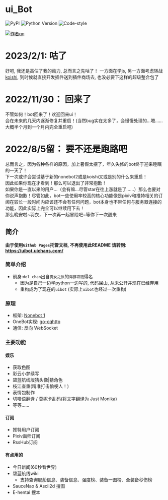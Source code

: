 # ui_Bot

![PyPI](https://img.shields.io/badge/PyPI-1.8.2-blue?logo=#3775A9)
![Python Version](https://img.shields.io/badge/python-3.9-brightgreen)
![Code-style](https://img.shields.io/badge/Codestyle-black-black)

[![作者qq](https://img.shields.io/badge/作者qq-839778960-orange.svg?style=flat&logo=Tencent-QQ)](https://qm.qq.com/cgi-bin/qm/qr?k=WKBxF1bEZ2ghsbmW2dCx9DWtzOp7Oq94&noverify=0)

# 2023/2/1: 咕了
好吧, 我还是高估了我的动力, 总而言之先咕了！
一方面在学js, 另一方面考虑转战[koishi](https://github.com/koishijs/koishi), 到时候就直接开发插件送到插件商场去, 也没必要下这样的超级整合包了

# 2022/11/30： 回来了
不管如何！bot回来了！欢迎回来ui！  
会在未来的几天内逐渐修复并重启！(当然bug实在太多了，会慢慢处理的…嗯……大概半个月到一个月内完全重启吧)

# 2022/8/5留： 要不还是跑路吧
总而言之，因为各种各样的原因，加上暑假太摆了，年久失修的bot终于迎来睡眠的一天了！  
下一次或许会尝试基于新的nonebot2或是koishi又或是别的什么来重启！  
因此如果你现在才看到！那么可以退出了非常抱歉！  
如果你是一直以来的用户…（会有嘛…尽管star在往上涨就是了……）那么也要对你说声抱歉！尽管如此，bot一些使用率较高的核心功能像是pixiv和推特相关的订阅在较长一段时间内应该还不会有任何问题，bot本身也不带任何与服务器连接的功能，因此实际上完全可以继续用下去！  
那么晚安啦~羽衣，下一次再一起冒险吧~等你下一次醒来

## 简介

**由于使用`Github Pages`托管文档, 不再使用此README 请转到: <https://uibot.uichans.com/>**

### 简单介绍

- 前身:`dol_chan`出自`魔女之旅`的`海豚项链`得名
  - 因为是自己一边学python一边写的, 代码屎山, 从未公开并现在已经弃用
  - 重构成为了现在的`uibot` (实际上`uibot`也经过一次重构)

### 原理

- 框架: [Nonebot 1](https://github.com/nonebot/nonebot)
- OneBot实现: [go-cqhttp](https://github.com/Mrs4s/go-cqhttp)
- 通信: 反向 WebSocket

### 主要功能

#### 娱乐

- 获取色图
- 彩云小梦续写
- 碧蓝航线版猜头像|猜角色
- 枝江查重(精准打击偷梗人！)
- 表情包制作
- 切噜语翻译 / 莫妮卡乱码(将文字翻译为 Just Monika)
- 等等……

#### 订阅

- 推特用户订阅
- Pixiv画师订阅
- RssHub订阅

#### 有点用的

- 今日新闻(60秒看世界)
- 碧蓝航线wiki
  - 支持查询舰船信息、装备信息、强度榜、装备一图榜、全装备秒伤榜
- SauceNao & Ascii2d 搜图
- E-hentai 搜本
